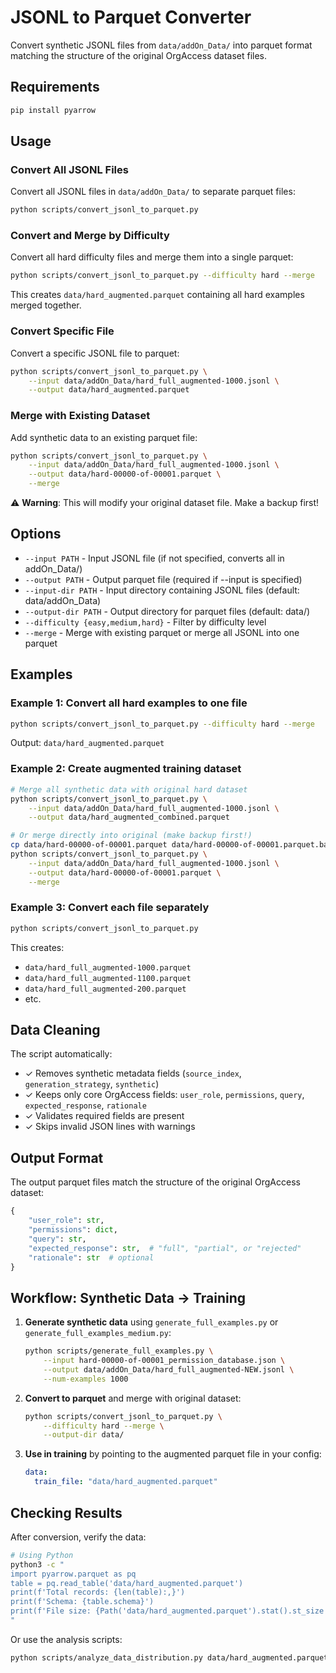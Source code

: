 # JSONL to Parquet Converter

Convert synthetic JSONL files from `data/addOn_Data/` into parquet format matching the structure of the original OrgAccess dataset files.

## Requirements

```bash
pip install pyarrow
```

## Usage

### Convert All JSONL Files

Convert all JSONL files in `data/addOn_Data/` to separate parquet files:

```bash
python scripts/convert_jsonl_to_parquet.py
```

### Convert and Merge by Difficulty

Convert all hard difficulty files and merge them into a single parquet:

```bash
python scripts/convert_jsonl_to_parquet.py --difficulty hard --merge
```

This creates `data/hard_augmented.parquet` containing all hard examples merged together.

### Convert Specific File

Convert a specific JSONL file to parquet:

```bash
python scripts/convert_jsonl_to_parquet.py \
    --input data/addOn_Data/hard_full_augmented-1000.jsonl \
    --output data/hard_augmented.parquet
```

### Merge with Existing Dataset

Add synthetic data to an existing parquet file:

```bash
python scripts/convert_jsonl_to_parquet.py \
    --input data/addOn_Data/hard_full_augmented-1000.jsonl \
    --output data/hard-00000-of-00001.parquet \
    --merge
```

⚠️ **Warning**: This will modify your original dataset file. Make a backup first!

## Options

- `--input PATH` - Input JSONL file (if not specified, converts all in addOn_Data/)
- `--output PATH` - Output parquet file (required if --input is specified)
- `--input-dir PATH` - Input directory containing JSONL files (default: data/addOn_Data)
- `--output-dir PATH` - Output directory for parquet files (default: data/)
- `--difficulty {easy,medium,hard}` - Filter by difficulty level
- `--merge` - Merge with existing parquet or merge all JSONL into one parquet

## Examples

### Example 1: Convert all hard examples to one file

```bash
python scripts/convert_jsonl_to_parquet.py --difficulty hard --merge
```

Output: `data/hard_augmented.parquet`

### Example 2: Create augmented training dataset

```bash
# Merge all synthetic data with original hard dataset
python scripts/convert_jsonl_to_parquet.py \
    --input data/addOn_Data/hard_full_augmented-1000.jsonl \
    --output data/hard_augmented_combined.parquet

# Or merge directly into original (make backup first!)
cp data/hard-00000-of-00001.parquet data/hard-00000-of-00001.parquet.backup
python scripts/convert_jsonl_to_parquet.py \
    --input data/addOn_Data/hard_full_augmented-1000.jsonl \
    --output data/hard-00000-of-00001.parquet \
    --merge
```

### Example 3: Convert each file separately

```bash
python scripts/convert_jsonl_to_parquet.py
```

This creates:
- `data/hard_full_augmented-1000.parquet`
- `data/hard_full_augmented-1100.parquet`
- `data/hard_full_augmented-200.parquet`
- etc.

## Data Cleaning

The script automatically:
- ✓ Removes synthetic metadata fields (`source_index`, `generation_strategy`, `synthetic`)
- ✓ Keeps only core OrgAccess fields: `user_role`, `permissions`, `query`, `expected_response`, `rationale`
- ✓ Validates required fields are present
- ✓ Skips invalid JSON lines with warnings

## Output Format

The output parquet files match the structure of the original OrgAccess dataset:

```python
{
    "user_role": str,
    "permissions": dict,
    "query": str,
    "expected_response": str,  # "full", "partial", or "rejected"
    "rationale": str  # optional
}
```

## Workflow: Synthetic Data → Training

1. **Generate synthetic data** using `generate_full_examples.py` or `generate_full_examples_medium.py`:
   ```bash
   python scripts/generate_full_examples.py \
       --input hard-00000-of-00001_permission_database.json \
       --output data/addOn_Data/hard_full_augmented-NEW.jsonl \
       --num-examples 1000
   ```

2. **Convert to parquet** and merge with original dataset:
   ```bash
   python scripts/convert_jsonl_to_parquet.py \
       --difficulty hard --merge \
       --output-dir data/
   ```

3. **Use in training** by pointing to the augmented parquet file in your config:
   ```yaml
   data:
     train_file: "data/hard_augmented.parquet"
   ```

## Checking Results

After conversion, verify the data:

```bash
# Using Python
python3 -c "
import pyarrow.parquet as pq
table = pq.read_table('data/hard_augmented.parquet')
print(f'Total records: {len(table):,}')
print(f'Schema: {table.schema}')
print(f'File size: {Path('data/hard_augmented.parquet').stat().st_size / 1024 / 1024:.2f} MB')
"
```

Or use the analysis scripts:
```bash
python scripts/analyze_data_distribution.py data/hard_augmented.parquet
```
